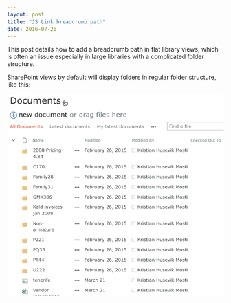 ```yaml
---
layout: post
title: "JS Link breadcrumb path"
date: 2016-07-26
---
```


This post details how to add a breadcrumb path in flat library views, which is often an issue especially in large libraries with a complicated folder structure.

SharePoint views by default will display folders in regular folder structure, like this:

<!--
<img src="/images/JS-link-folderpath/xxxx.png" class="img-responsive" alt="xxxx">
-->
<img src="/images/JS-link-folderpath/1-default-view.png" class="img-responsive" alt="Default view">